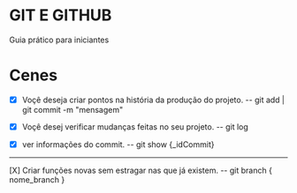 # GIT E GITHUB

Guia prático para iniciantes

# Cenes 

- [X] Voçê deseja criar pontos na história da produção do projeto.
  -- git add | git commit -m "mensagem"

- [x] Voçê desej verificar mudanças feitas no seu projeto. 
  -- git log

- [x] ver informações do commit.
  -- git show {_idCommit}

---------------------------------------------------------------------------------

[X] Criar funções novas sem estragar nas que já existem.
  -- git branch { nome_branch }



